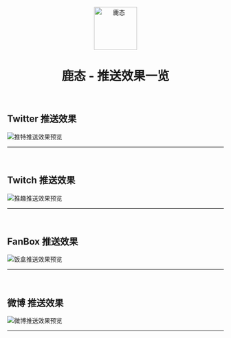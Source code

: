 <p align="center">
  <img src="https://github.com/kanbereina/ReinaBot-Doc-Public/blob/main/doc/Stereohonic.jpg" width="100" height="100" alt="鹿态">
</p>

<div align="center">

# 鹿态 - 推送效果一览

<!-- prettier-ignore-start -->
<!-- markdownlint-disable-next-line MD036 -->
<!-- prettier-ignore-end -->

</div>

<br>

## Twitter 推送效果
![推特推送效果预览](https://github.com/kanbereina/ReinaBot-Doc-Public/blob/main/doc/twitter_example.jpg)

---

<br>

## Twitch 推送效果
![推趣推送效果预览](https://github.com/kanbereina/ReinaBot-Doc-Public/blob/main/doc/twitch_examle.jpg)

---

<br>

## FanBox 推送效果
![饭盒推送效果预览](https://github.com/kanbereina/ReinaBot-Doc-Public/blob/main/doc/fanbox_example.jpg)

---

<br>

## 微博 推送效果
![微博推送效果预览](https://github.com/kanbereina/ReinaBot-2.0/blob/OBV11-NTQQBot/doc/weibo_example.jpg)

---
